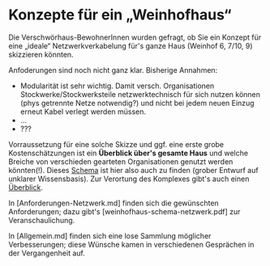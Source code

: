 # Konzepte für ein „Weinhofhaus“

Die Verschwörhaus-BewohnerInnen wurden gefragt, ob Sie ein Konzept für eine „ideale“ Netzwerkverkabelung für's ganze Haus (Weinhof 6, 7/10, 9) skizzieren könnten.

Anfoderungen sind noch nicht ganz klar. Bisherige Annahmen:
* Modularität ist sehr wichtig. Damit versch. Organisationen Stockwerke/Stockwerksteile netzwerktechnisch für sich nutzen können (phys getrennte Netze notwendig?) und nicht bei jedem neuen Einzug erneut Kabel verlegt werden müssen.
* ...
* ???

Vorraussetzung für eine solche Skizze und ggf. eine erste grobe Kostenschätzungen ist ein **Überblick über's gesamte Haus** und welche Breiche von verschieden gearteten Organisationen genutzt werden könnten(!).
Dieses [Schema](weinhofhaus-schema.pdf) ist hier also auch zu finden (grober Entwurf auf unklarer Wissensbasis).
Zur Verortung des Komplexes gibt's auch einen [Überblick](weinhofhaus-ueberblick.pdf).

In [Anforderungen-Netzwerk.md] finden sich die gewünschten Anforderungen; dazu gibt's [weinhofhaus-schema-netzwerk.pdf] zur Veranschaulichung.

In [Allgemein.md] finden sich eine lose Sammlung möglicher Verbesserungen; diese Wünsche kamen in verschiedenen Gesprächen in der Vergangenheit auf.
